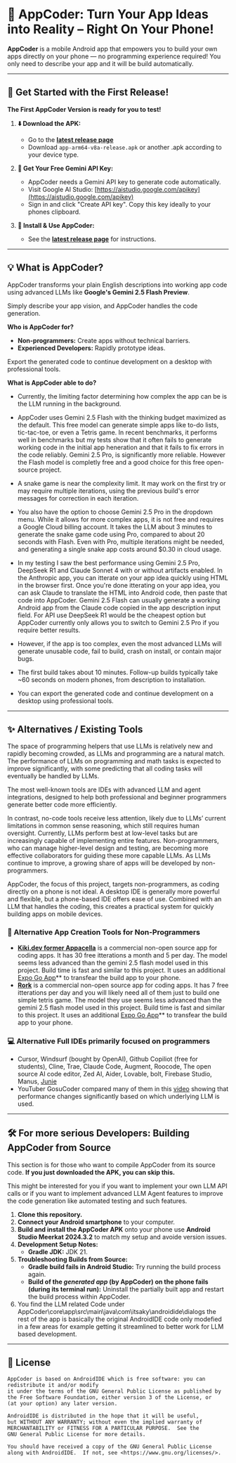 # 📱 AppCoder: Turn Your App Ideas into Reality – Right On Your Phone!

**AppCoder** is a mobile Android app that empowers you to build your own apps directly on your phone — no programming experience required! You only need to describe your app and it will be build automatically.

---

## 🚀 Get Started with the First Release!

**The First AppCoder Version is ready for you to test!**

1.  **⬇️ Download the APK:**
    *   Go to the **[latest release page](https://github.com/ChristophGeske/AppCoder/releases)**
    *   Download `app-arm64-v8a-release.apk` or another .apk according to your device type.

2.  **🔑 Get Your Free Gemini API Key:**
    *   AppCoder needs a Gemini API key to generate code automatically.
    *   Visit Google AI Studio: [https://aistudio.google.com/apikey](https://aistudio.google.com/apikey)
    *   Sign in and click "Create API key". Copy this key ideally to your phones clipboard.

3.  **📲 Install & Use AppCoder:**
    *   See the **[latest release page](https://github.com/ChristophGeske/AppCoder/releases)** for instructions.

---

## 💡 What is AppCoder?

AppCoder transforms your plain English descriptions into working app code using advanced LLMs like **Google's Gemini 2.5 Flash Preview**. 

Simply describe your app vision, and AppCoder handles the code generation.

**Who is AppCoder for?**
*   **Non-programmers:** Create apps without technical barriers.
*   **Experienced Developers:** Rapidly prototype ideas.

Export the generated code to continue development on a desktop with professional tools.

**What is AppCoder able to do?**

* Currently, the limiting factor determining how complex the app can be is the LLM running in the background.

* AppCoder uses Gemini 2.5 Flash with the thinking budget maximized as the default. This free model can generate simple apps like to-do lists, tic-tac-toe, or even a Tetris game. In recent benchmarks, it performs well in benchmarks but my tests show that it often fails to generate working code in the initial app heneration and that it fails to fix errors in the code reliably. Gemini 2.5 Pro, is significantly more reliable. However the Flash model is completly free and a good choice for this free open-source project. 

* A snake game is near the complexity limit. It may work on the first try or may require multiple iterations, using the previous build's error messages for correction in each iteration.

* You also have the option to choose Gemini 2.5 Pro in the dropdown menu. While it allows for more complex apps, it is not free and requires a Google Cloud billing account. It takes the LLM about 3 minutes to generate the snake game code using Pro, compared to about 20 seconds with Flash. Even with Pro, multiple iterations might be needed, and generating a single snake app costs around $0.30 in cloud usage.

* In my testing I saw the best performance using Gemini 2.5 Pro, DeepSeek R1 and Claude Sonnet 4 with or without artifacts enabled. In the Anthropic app, you can itterate on your app idea quickly using HTML in the browser first. Once you're done itterating on your app idea, you can ask Claude to translate the HTML into Android code, then paste that code into AppCoder. Gemini 2.5 Flash can usually generate a working Android app from the Claude code copied in the app description input field. For API use DeepSeek R1 would be the cheapest option but AppCoder currently only allows you to switch to Gemini 2.5 Pro if you require better results.

* However, if the app is too complex, even the most advanced LLMs will generate unusable code, fail to build, crash on install, or contain major bugs.

* The first build takes about 10 minutes. Follow-up builds typically take ~60 seconds on modern phones, from description to installation.

* You can export the generated code and continue development on a desktop using professional tools.

---

## ✨ Alternatives / Existing Tools

The space of programming helpers that use LLMs is relatively new and rapidly becoming crowded, as LLMs and programming are a natural match. The performance of LLMs on programming and math tasks is expected to improve significantly, with some predicting that all coding tasks will eventually be handled by LLMs.

The most well-known tools are IDEs with advanced LLM and agent integrations, designed to help both professional and beginner programmers generate better code more efficiently.

In contrast, no-code tools receive less attention, likely due to LLMs’ current limitations in common sense reasoning, which still requires human oversight. Currently, LLMs perform best at low-level tasks but are increasingly capable of implementing entire features. Non-programmers, who can manage higher-level design and testing, are becoming more effective collaborators for guiding these more capable LLMs. As LLMs continue to improve, a growing share of apps will be developed by non-programmers.

AppCoder, the focus of this project, targets non-programmers, as coding directly on a phone is not ideal. A desktop IDE is generally more powerful and flexible, but a phone-based IDE offers ease of use. Combined with an LLM that handles the coding, this creates a practical system for quickly building apps on mobile devices.

### 📱 Alternative App Creation Tools for Non-Programmers
*  **[Kiki.dev former Appacella](https://www.kiki.dev/)** is a commercial non-open source app for coding apps. It has 30 free itterations a month and 5 per day. The model seems less advanced than the gemini 2.5 flash model used in this project. Build time is fast and similar to this project. It uses an additional [Expo Go App](https://play.google.com/store/apps/details?id=host.exp.exponent)** to transfear the build app to your phone.
*  **[Rork](https://rork.com)** is a commercial non-open source app for coding apps. It has 7 free itterations per day and you will likely need all of them just to build one simple tetris game. The model they use seems less advanced than the gemini 2.5 flash model used in this project. Build time is fast and similar to this project. It uses an additional [Expo Go App](https://play.google.com/store/apps/details?id=host.exp.exponent)** to transfear the build app to your phone.

### 💻 Alternative Full IDEs primarily focused on programmers 
* Cursor, Windsurf (bought by OpenAI), Github Copiliot (free for students), Cline, Trae, Claude Code, Augment, Roocode, The open source AI code editor, Zed AI, Aider, Lovable, bolt, Firebase Studio, Manus, [Junie](https://jb.gg/try_junie​)
* YouTuber GosuCoder compared many of them in this [video](https://youtu.be/BAwIbN7Pi2s) showing that performance changes significantly based on which underlying LLM is used.

---

## 🛠️ For more serious Developers: Building AppCoder from Source

This section is for those who want to compile AppCoder from its source code. **If you just downloaded the APK, you can skip this.**

This might be interested for you if you want to implement your own LLM API calls or if you want to implement advanced LLM Agent features to improve the code generation like automated testing and such features.

1.  **Clone this repository.**
2.  **Connect your Android smartphone** to your computer.
3.  **Build and install the AppCoder APK** onto your phone use **Android Studio Meerkat 2024.3.2** to match my setup and avoide version issues.
4.  **Development Setup Notes:**
    *   **Gradle JDK:** JDK 21.
5.  **Troubleshooting Builds from Source:**
    *   **Gradle build fails in Android Studio:** Try running the build process again.
    *   **Build of the *generated app* (by AppCoder) on the phone fails (during its terminal run):** Uninstall the partially built app and restart the build process within AppCoder.
6. You find the LLM related Code under AppCoder\core\app\src\main\java\com\itsaky\androidide\dialogs the rest of the app is basically the original AndroidIDE code only modefied in a few areas for example getting it streamlined to better work for LLM based development.

---

## 📜 License

```
AppCoder is based on AndroidIDE which is free software: you can redistribute it and/or modify
it under the terms of the GNU General Public License as published by
the Free Software Foundation, either version 3 of the License, or
(at your option) any later version.

AndroidIDE is distributed in the hope that it will be useful,
but WITHOUT ANY WARRANTY; without even the implied warranty of
MERCHANTABILITY or FITNESS FOR A PARTICULAR PURPOSE.  See the
GNU General Public License for more details.

You should have received a copy of the GNU General Public License
along with AndroidIDE.  If not, see <https://www.gnu.org/licenses/>.
```

